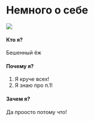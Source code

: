 # Немного о себе

![](https://pin.it/53hlhRNJc)

#### Кто я?

Бешенный ёж

#### Почему я?

1. Я круче всех!
2. Я знаю про п.1!

#### Зачем я?

Да проосто потому что!